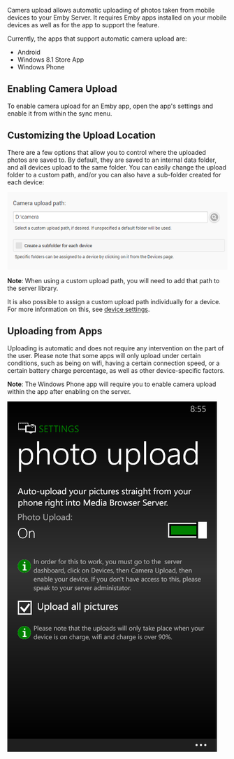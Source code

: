 Camera upload allows automatic uploading of photos taken from mobile devices to your Emby Server. It requires Emby apps installed on your mobile devices as well as for the app to support the feature.

Currently, the apps that support automatic camera upload are:

* Android
* Windows 8.1 Store App
* Windows Phone

## Enabling Camera Upload

To enable camera upload for an Emby app, open the app's settings and enable it from within the sync menu.

## Customizing the Upload Location

There are a few options that allow you to control where the uploaded photos are saved to. By default, they are saved to an internal data folder, and all devices upload to the same folder. You can easily change the upload folder to a custom path, and/or you can also have a sub-folder created for each device:

![](images/server/cameraupload2.png)

**Note**: When using a custom upload path, you will need to add that path to the server library.

It is also possible to assign a custom upload path individually for a device. For more information on this, see [device settings](Devices).

## Uploading from Apps

Uploading is automatic and does not require any intervention on the part of the user. Please note that some apps will only upload under certain conditions, such as being on wifi, having a certain connection speed, or a certain battery charge percentage, as well as other device-specific factors. 

**Note**: The Windows Phone app will require you to enable camera upload within the app after enabling on the server.

![](images/server/cameraupload3.png)